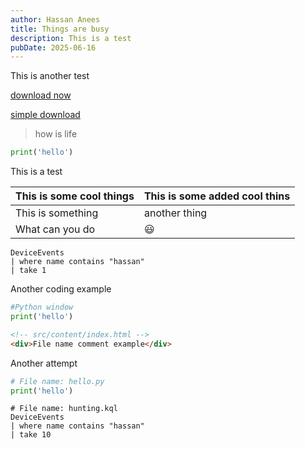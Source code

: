 ```yaml
---
author: Hassan Anees
title: Things are busy
description: This is a test
pubDate: 2025-06-16
---
```

This is another test

[download now](/text.txt)

[simple download](../../documents/simple.txt)

> how is life

```python
print('hello')
```

This is a test

| This is some cool things | This is some added cool thins |
| --- | --- |
| This is something | another thing |
| What can you do | 😃  |

```kql
DeviceEvents
| where name contains "hassan"
| take 1 
```

Another coding example

```python
#Python window
print('hello')
```

```html
<!-- src/content/index.html -->
<div>File name comment example</div>
```

Another attempt

```python
# File name: hello.py
print('hello')
```

```kql
# File name: hunting.kql
DeviceEvents
| where name contains "hassan"
| take 10
```
